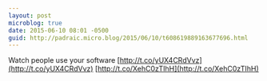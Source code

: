 ```yaml
---
layout: post
microblog: true
date: 2015-06-10 08:01 -0500
guid: http://padraic.micro.blog/2015/06/10/t608619889163677696.html
---
```

Watch people use your software  [http://t.co/yUX4CRdVvz](http://t.co/yUX4CRdVvz) [http://t.co/XehC0zTIhH](http://t.co/XehC0zTIhH)
